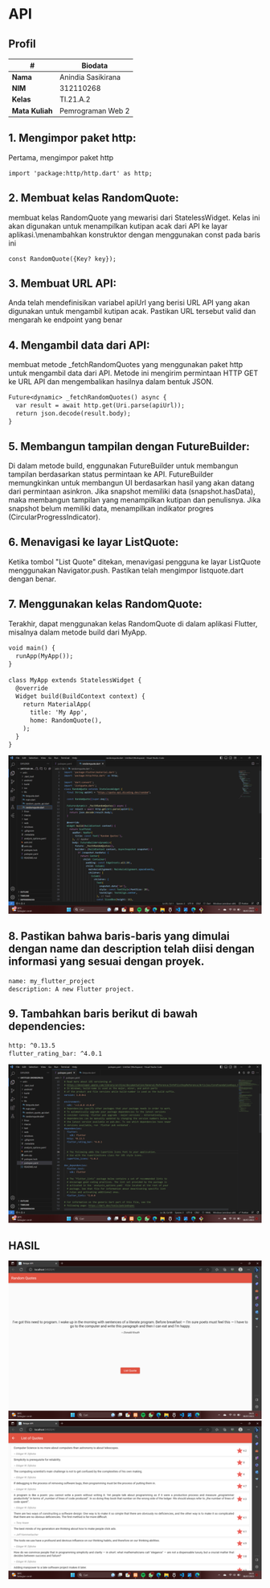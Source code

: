 # API

## Profil
| #               | Biodata              |
| --------------- | -----------------    |
| **Nama**        | Anindia Sasikirana   |
| **NIM**         | 312110268            |
| **Kelas**       | TI.21.A.2            |
| **Mata Kuliah** | Pemrograman Web 2    |

## 1. Mengimpor paket http:
Pertama, mengimpor paket http

```
import 'package:http/http.dart' as http;
```
## 2. Membuat kelas RandomQuote:
membuat kelas RandomQuote yang mewarisi dari StatelessWidget. Kelas ini akan digunakan untuk menampilkan kutipan acak dari API ke layar aplikasi.\menambahkan konstruktor dengan menggunakan const pada baris ini

```
const RandomQuote({Key? key});
```

## 3. Membuat URL API:
Anda telah mendefinisikan variabel apiUrl yang berisi URL API yang akan digunakan untuk mengambil kutipan acak. Pastikan URL tersebut valid dan mengarah ke endpoint yang benar

## 4. Mengambil data dari API:
membuat metode _fetchRandomQuotes yang menggunakan paket http untuk mengambil data dari API. Metode ini mengirim permintaan HTTP GET ke URL API dan mengembalikan hasilnya dalam bentuk JSON.

```
Future<dynamic> _fetchRandomQuotes() async {
  var result = await http.get(Uri.parse(apiUrl));
  return json.decode(result.body);
}
```

## 5. Membangun tampilan dengan FutureBuilder:
Di dalam metode build, enggunakan FutureBuilder untuk membangun tampilan berdasarkan status permintaan ke API. FutureBuilder memungkinkan  untuk membangun UI berdasarkan hasil yang akan datang dari permintaan asinkron.
Jika snapshot memiliki data (snapshot.hasData), maka membangun tampilan yang menampilkan kutipan dan penulisnya. Jika snapshot belum memiliki data, menampilkan indikator progres (CircularProgressIndicator).

## 6. Menavigasi ke layar ListQuote:
Ketika tombol "List Quote" ditekan, menavigasi pengguna ke layar ListQuote menggunakan Navigator.push. Pastikan telah mengimpor listquote.dart dengan benar.

## 7. Menggunakan kelas RandomQuote:
Terakhir, dapat menggunakan kelas RandomQuote di dalam aplikasi Flutter, misalnya dalam metode build dari MyApp.

```
void main() {
  runApp(MyApp());
}

class MyApp extends StatelessWidget {
  @override
  Widget build(BuildContext context) {
    return MaterialApp(
      title: 'My App',
      home: RandomQuote(),
    );
  }
}
```

![gambar 1](ss/3.png)

## 8. Pastikan bahwa baris-baris yang dimulai dengan name dan description telah diisi dengan informasi yang sesuai dengan proyek. 

```
name: my_flutter_project
description: A new Flutter project.
```
## 9. Tambahkan baris berikut di bawah dependencies:

```
http: ^0.13.5
flutter_rating_bar: ^4.0.1
```

![gambar 2](ss/4.png)

## HASIL 

![gambar 3](ss/1.png)
![gambar 4](ss/2.png)
